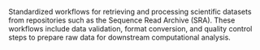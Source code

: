 Standardized workflows for retrieving and processing scientific datasets from repositories such as the
Sequence Read Archive (SRA). These workflows include data validation, format conversion, and quality
control steps to prepare raw data for downstream computational analysis.
